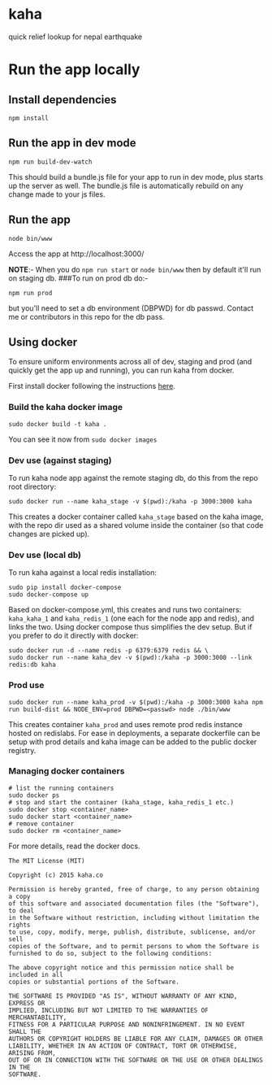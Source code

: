 # kaha
quick relief lookup for nepal earthquake

# Run the app locally 
## Install dependencies

    npm install 

## Run the app in dev mode

    npm run build-dev-watch

This should build a bundle.js file for your app to run in dev mode, plus starts up 
the server as well. The bundle.js file is automatically rebuild on any change made 
to your js files.

## Run the app

    node bin/www

Access the app at http://localhost:3000/

**NOTE**:-
When you do `npm run start` or `node bin/www` then by default it'll run on staging db.
###To run on prod db do:-

    npm run prod

but you'll need to set a db environment (DBPWD) for db passwd.
Contact me or contributors in this repo for the db pass.

## Using docker

To ensure uniform environments across all of dev, staging and prod (and quickly get the app up and running), you can run kaha from docker.

First install docker following the instructions  [here](https://docs.docker.com/installation/).

### Build the kaha docker image

    sudo docker build -t kaha .

You can see it now from `sudo docker images`

### Dev use (against staging)

To run kaha node app against the remote staging db, do this from the repo root directory:

    sudo docker run --name kaha_stage -v $(pwd):/kaha -p 3000:3000 kaha

This creates a docker container called `kaha_stage` based on the kaha image, with the repo dir used as a shared volume inside the container (so that code changes are picked up).

### Dev use (local db)

To run kaha against a local redis installation:

    sudo pip install docker-compose
    sudo docker-compose up

Based on docker-compose.yml, this creates and runs two containers: `kaha_kaha_1` and `kaha_redis_1` (one each for the node app and redis), and links the two.
Using docker compose thus simplifies the dev setup. But if you prefer to do it directly with docker:

    sudo docker run -d --name redis -p 6379:6379 redis && \
    sudo docker run --name kaha_dev -v $(pwd):/kaha -p 3000:3000 --link redis:db kaha

### Prod use

```
sudo docker run --name kaha_prod -v $(pwd):/kaha -p 3000:3000 kaha npm run build-dist && NODE_ENV=prod DBPWD=<passwd> node ./bin/www
```

This creates container `kaha_prod` and uses remote prod redis instance hosted on redislabs. For ease in deployments, a separate dockerfile can be setup with prod details and kaha image can be added to the public docker registry.

### Managing docker containers

    # list the running containers
    sudo docker ps
    # stop and start the container (kaha_stage, kaha_redis_1 etc.)
    sudo docker stop <container_name>
    sudo docker start <container_name>
    # remove container
    sudo docker rm <container_name>

For more details, read the docker docs.

```
The MIT License (MIT)

Copyright (c) 2015 kaha.co

Permission is hereby granted, free of charge, to any person obtaining a copy
of this software and associated documentation files (the "Software"), to deal
in the Software without restriction, including without limitation the rights
to use, copy, modify, merge, publish, distribute, sublicense, and/or sell
copies of the Software, and to permit persons to whom the Software is
furnished to do so, subject to the following conditions:

The above copyright notice and this permission notice shall be included in all
copies or substantial portions of the Software.

THE SOFTWARE IS PROVIDED "AS IS", WITHOUT WARRANTY OF ANY KIND, EXPRESS OR
IMPLIED, INCLUDING BUT NOT LIMITED TO THE WARRANTIES OF MERCHANTABILITY,
FITNESS FOR A PARTICULAR PURPOSE AND NONINFRINGEMENT. IN NO EVENT SHALL THE
AUTHORS OR COPYRIGHT HOLDERS BE LIABLE FOR ANY CLAIM, DAMAGES OR OTHER
LIABILITY, WHETHER IN AN ACTION OF CONTRACT, TORT OR OTHERWISE, ARISING FROM,
OUT OF OR IN CONNECTION WITH THE SOFTWARE OR THE USE OR OTHER DEALINGS IN THE
SOFTWARE.
```
